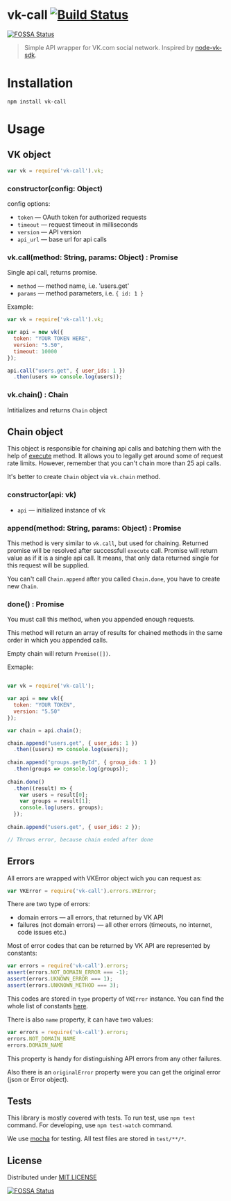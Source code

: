 # vk-call [![Build Status](https://travis-ci.org/VKCOM/node-vk-call.svg?branch=master)](https://travis-ci.org/VKCOM/node-vk-call)
[![FOSSA Status](https://app.fossa.io/api/projects/git%2Bgithub.com%2FHartmarken%2Fnode-vk-call.svg?type=shield)](https://app.fossa.io/projects/git%2Bgithub.com%2FHartmarken%2Fnode-vk-call?ref=badge_shield)

> Simple API wrapper for VK.com social network.
> Inspired by [node-vk-sdk](https://github.com/gavr-pavel/node-vk-sdk).

# Installation

```npm install vk-call```

# Usage

## VK object

```javascript
var vk = require('vk-call').vk;
```

### constructor(config: Object)

config options: 
* ```token``` — OAuth token for authorized requests
* ```timeout``` — request timeout in milliseconds
* ```version``` — API version
* ```api_url``` — base url for api calls

### vk.call(method: String, params: Object) : Promise

Single api call, returns promise.

* ```method``` — method name, i.e. 'users.get'
* ```params``` — method parameters, i.e. ```{ id: 1 }```

Example:
```javascript
var vk = require('vk-call').vk;

var api = new vk({
  token: "YOUR TOKEN HERE",
  version: "5.50",
  timeout: 10000
});

api.call("users.get", { user_ids: 1 })
  .then(users => console.log(users));

```

### vk.chain() : Chain

Intitializes and returns `Chain` object

## Chain object

This object is responsible for chaining api calls and batching them with the help of 
[execute](https://vk.com/dev/execute) method. It allows you to legally get around some of request rate limits.
However, remember that you can't chain more than 25 api calls.

It's better to create ```Chain``` object via ```vk.chain``` method. 

### constructor(api: vk)
* ```api``` — initialized instance of vk

### append(method: String, params: Object) : Promise

This method is very similar to ```vk.call```, but used for chaining.
Returned promise will be resolved after successfull ```execute``` call. 
Promise will return value as if it is a single api call. 
It means, that only data returned single for this request will be supplied.

You can't call ```Chain.append``` after you called ```Chain.done```, you have to create new ```Chain```.

### done() : Promise

You must call this method, when you appended enough requests.

This method will return an array of results for chained methods in the same order in which you appended calls.

Empty chain will return ```Promise([])```.

Exmaple: 
```javascript

var vk = require('vk-call');

var api = new vk({
  token: "YOUR TOKEN",
  version: "5.50"
});

var chain = api.chain();

chain.append("users.get", { user_ids: 1 })
  .then((users) => console.log(users));
  
chain.append("groups.getById", { group_ids: 1 })
  .then(groups => console.log(groups));
  
chain.done()
  .then((result) => {
    var users = result[0];
    var groups = result[1];
    console.log(users, groups);
  });
  
chain.append("users.get", { user_ids: 2 });

// Throws error, because chain ended after done

```

## Errors

All errors are wrapped with VKError object wich you can request as:
```javascript
var VKError = require('vk-call').errors.VKError;
```

There are two type of errors:
* domain errors — all errors, that returned by VK API
* failures (not domain errors) — all other errors (timeouts, no internet, code issues etc.)

Most of error codes that can be returned by VK API are represented by constants:
```javascript
var errors = require('vk-call').errors;
assert(errors.NOT_DOMAIN_ERROR === -1);
assert(errors.UKNOWN_ERROR === 1);
assert(errors.UNKNOWN_METHOD === 3);
```
This codes are stored in ```type``` property of ```VKError``` instance.
You can find the whole list of constants [here](https://github.com/Termina1/node-vk-call/blob/master/lib/vk_error.js).

There is also ```name``` property, it can have two values:
```javascript
var errors = require('vk-call').errors;
errors.NOT_DOMAIN_NAME
errors.DOMAIN_NAME
```
This property is handy for distinguishing API errors from any other failures.

Also there is an ```originalError``` property were you can get the original error (json or Error object).

## Tests

This library is mostly covered with tests. To run test, use ```npm test``` command.
For developing, use ```npm test-watch``` command.

We use [mocha](https://github.com/mochajs/mocha) for testing. All test files are stored in ```test/**/*```.

## License

Distributed under [MIT LICENSE](LICENSE)


[![FOSSA Status](https://app.fossa.io/api/projects/git%2Bgithub.com%2FHartmarken%2Fnode-vk-call.svg?type=large)](https://app.fossa.io/projects/git%2Bgithub.com%2FHartmarken%2Fnode-vk-call?ref=badge_large)